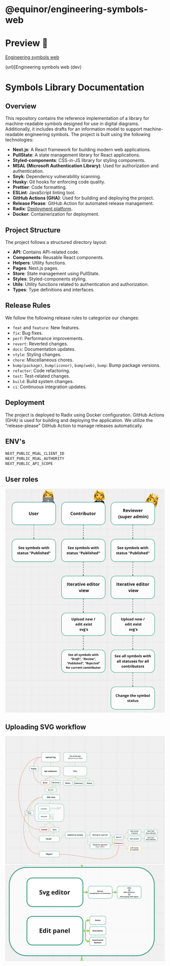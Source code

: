 # @equinor/engineering-symbols-web

# Preview 🧸

[Engineering symbols web](https://engineering-symbols.equinor.com/)

(url)[Engineering symbols web (dev)

# Symbols Library Documentation

## Overview

This repository contains the reference implementation of a library for machine-readable symbols designed for use in digital diagrams. Additionally, it includes drafts for an information model to support machine-readable engineering symbols. The project is built using the following technologies:

-   **Next.js**: A React framework for building modern web applications.
-   **PullState**: A state management library for React applications.
-   **Styled-components**: CSS-in-JS library for styling components.
-   **MSAL (Microsoft Authentication Library)**: Used for authorization and authentication.
-   **Snyk**: Dependency vulnerability scanning.
-   **Husky**: Git hooks for enforcing code quality.
-   **Prettier**: Code formatting.
-   **ESLint**: JavaScript linting tool.
-   **GitHub Actions (GHA)**: Used for building and deploying the project.
-   **Release Please**: GitHub Action for automated release management.
-   **Radix**: [Deployment platform](https://console.radix.equinor.com/applications/engineering-symbols/envs).
-   **Docker**: Containerization for deployment.

## Project Structure

The project follows a structured directory layout:

-   **API**: Contains API-related code.
-   **Components**: Reusable React components.
-   **Helpers**: Utility functions.
-   **Pages**: Next.js pages.
-   **Store**: State management using PullState.
-   **Styles**: Styled-components styling.
-   **Utils**: Utility functions related to authentication and authorization.
-   **Types**: Type definitions and interfaces.

## Release Rules

We follow the following release rules to categorize our changes:

-   `feat` and `feature`: New features.
-   `fix`: Bug fixes.
-   `perf`: Performance improvements.
-   `revert`: Reverted changes.
-   `docs`: Documentation updates.
-   `style`: Styling changes.
-   `chore`: Miscellaneous chores.
-   `bump(package)`, `bump(iconor)`, `bump(web)`, `bump`: Bump package versions.
-   `refactor`: Code refactoring.
-   `test`: Test-related changes.
-   `build`: Build system changes.
-   `ci`: Continuous integration updates.

## Deployment

The project is deployed to Radix using Docker configuration. GitHub Actions (GHA) is used for building and deploying the application. We utilize the "release-please" GitHub Action to manage releases automatically.

## ENV's

```
NEXT_PUBLIC_MSAL_CLIENT_ID
NEXT_PUBLIC_MSAL_AUTHORITY
NEXT_PUBLIC_API_SCOPE
```

## User roles

![User roles](./images/user_roles.png 'User roles')

## Uploading SVG workflow

![Uploading SVG workflow](./images/uploading-svg-workflow.png 'SVG workflow')
![Uploading SVG workflow](./images/uploading-svg-workflow_2.png 'SVG workflow')
